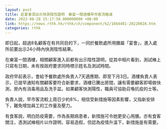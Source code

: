 ```yaml
---
layout: post
title: 赴宴會須出示快測陰性證明　樂富一間酒樓早市客流略減
date: 2022-08-28 15:17:58.000000000 +08:00
link: https://news.rthk.hk/rthk/ch/component/k2/1664481-20220828.htm
categories: rthk
---
```


即日起，超過8名顧客在有共同目的下，一同於餐飲處所用膳屬「宴會」，進入處所前要出示24小時內快測陰性結果。

在樂富一間酒樓，相關顧客進入前都有出示陰性證明，從其中相片看到，測試棒上只寫有日期，未有按政府要求同時標示姓名及測試時間。

政府早前表示，會給予餐飲處所負責人7天適應期、即至下月3日。酒樓負責人表示，已提早通知有關顧客要符合新要求，酒樓已騰出房間，讓有需要顧客即場做快測，房內有消毒用品及洗手盆。如果顧客快測陽性，職員可協助召喚抗疫的士等。

負責人說，早市客流較上周日少約8%，相信受新措施等因素影響，又指新安排下，難免增加員工的工作量及壓力。

有食客說，明白防疫需要，作為長期病患者，新措施可令她更安心用膳。亦有食客關注，憑測試棒相片以作證明，容易造假，但認為疫情升溫下，新措施是有需要。
